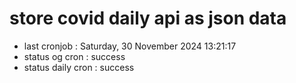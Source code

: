 # store covid daily api as json data

- last cronjob : Saturday, 30 November 2024 13:21:17
- status og cron : success
- status daily cron : success
      
      